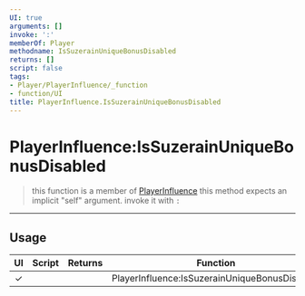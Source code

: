 ```yaml
---
UI: true
arguments: []
invoke: ':'
memberOf: Player
methodname: IsSuzerainUniqueBonusDisabled
returns: []
script: false
tags:
- Player/PlayerInfluence/_function
- function/UI
title: PlayerInfluence.IsSuzerainUniqueBonusDisabled
---
```

# PlayerInfluence:IsSuzerainUniqueBonusDisabled
> this function is a member of [PlayerInfluence](civ-6/lua/PlayerInfluence.md)
> this method expects an implicit "self" argument. invoke it with `:`
-----
## Usage
|  UI | Script | Returns | Function | Arguments |
|:---:|:------:|-------:|:--------:|:---------|
|✓| ||PlayerInfluence:IsSuzerainUniqueBonusDisabled||

